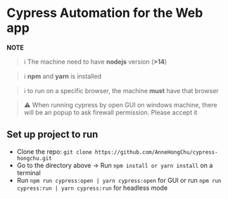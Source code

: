 # Cypress Automation for the Web app

**NOTE**

> ℹ️ The machine need to have **nodejs** version (**>14**)

> ℹ️ **npm** and **yarn** is installed

> ℹ️ to run on a specific browser, the machine **must** have that browser 

> ⚠️ When running cypress by open GUI on windows machine, there will be an popup to ask firewall permission. Please accept it

## Set up project to run
* Clone the repo: `git clone https://github.com/AnneHongChu/cypress-hongchu.git`
* Go to the directory above -> Run `npm install or yarn install` on a terminal
* Run `npm run cypress:open | yarn cypress:open` for GUI or run `npm run cypress:run | yarn cypress:run` for headless mode
